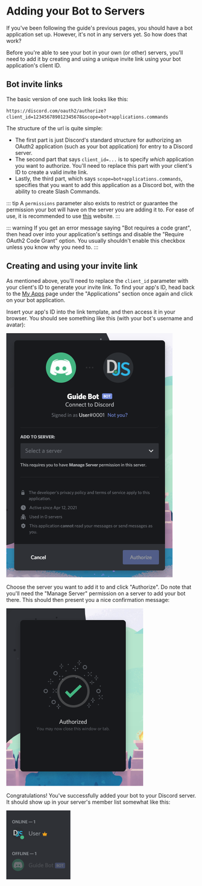 # Adding your Bot to Servers

If you've been following the guide's previous pages, you should have a bot application set up. However, it's not in any servers yet. So how does that work?

Before you're able to see your bot in your own \(or other\) servers, you'll need to add it by creating and using a unique invite link using your bot application's client ID.

## Bot invite links

The basic version of one such link looks like this:

```text
https://discord.com/oauth2/authorize?client_id=123456789012345678&scope=bot+applications.commands
```

The structure of the url is quite simple:

* The first part is just Discord's standard structure for authorizing an OAuth2 application \(such as your bot application\) for entry to a Discord server.
* The second part that says `client_id=...` is to specify _which_ application you want to authorize. You'll need to replace this part with your client's ID to create a valid invite link. 
* Lastly, the third part, which says `scope=bot+applications.commands`, specifies that you want to add this application as a Discord bot, with the ability to create Slash Commands.

::: tip A `permissions` parameter also exists to restrict or guarantee the permission your bot will have on the server you are adding it to. For ease of use, it is recommended to use [this](https://discordapi.com/permissions.html) website. :::

::: warning If you get an error message saying "Bot requires a code grant", then head over into your application's settings and disable the "Require OAuth2 Code Grant" option. You usually shouldn't enable this checkbox unless you know why you need to. :::

## Creating and using your invite link

As mentioned above, you'll need to replace the `client_id` parameter with your client's ID to generate your invite link. To find your app's ID, head back to the [My Apps](https://discord.com/developers/applications/me) page under the "Applications" section once again and click on your bot application.

Insert your app's ID into the link template, and then access it in your browser. You should see something like this \(with your bot's username and avatar\):

![Bot Authorization page](../.gitbook/assets/bot-auth-page.png)

Choose the server you want to add it to and click "Authorize". Do note that you'll need the "Manage Server" permission on a server to add your bot there. This should then present you a nice confirmation message:

![Bot authorized](../.gitbook/assets/bot-authorized.png)

Congratulations! You've successfully added your bot to your Discord server. It should show up in your server's member list somewhat like this:

![Bot in server&apos;s member list](../.gitbook/assets/bot-in-memberlist.png)

